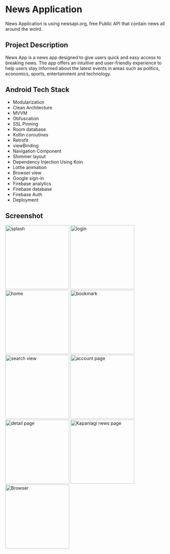 # News Application
News Application is using newsapi.org, free Public API that contain news all around the wolrd.

## Project Description
News App is a news app designed to give users quick and easy access to breaking news. The app offers an intuitive and user-friendly experience to help users stay informed about the latest events in areas such as politics, economics, sports, entertainment and technology.

## Android Tech Stack
- Modularization
- Clean Architecture
- MVVM
- Obfuscation
- SSL Pinning
- Room database
- Kotlin coroutines
- Retrofit
- viewBinding
- Navigation Component
- Shimmer layout
- Dependency Injection Using Koin
- Lottie animation
- Browser view
- Google sign-in
- Firebase analytics
- Firebase database
- Firebase Auth
- Deployment

## Screenshot
<img src="https://github.com/el-thobhy/News-App/blob/master/screenshot/spalsh.png" alt="splash" width="200"/> 
<img src="https://github.com/el-thobhy/News-App/blob/master/screenshot/login.png" alt="login" width="200"/> 
<img src="https://github.com/el-thobhy/News-App/blob/master/screenshot/home.png" alt="home" width="200"/> 
<img src="https://github.com/el-thobhy/News-App/blob/master/screenshot/bookmark.png" alt="bookmark" width="200"/> 
<img src="https://github.com/el-thobhy/News-App/blob/master/screenshot/search.png" alt="search view" width="200"/> 
<img src="https://github.com/el-thobhy/News-App/blob/master/screenshot/account.png" alt="account page" width="200"/> 
<img src="https://github.com/el-thobhy/News-App/blob/master/screenshot/detail.png" alt="detail page" width="200"/> 
<img src="https://github.com/el-thobhy/News-App/blob/master/screenshot/suara.png" alt="Kapanlagi news page" width="200"/> 
<img src="https://github.com/el-thobhy/News-App/blob/master/screenshot/browser%20view.png" alt="Browser" width="200"/> 
